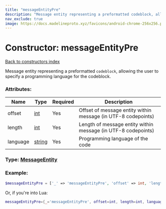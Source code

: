 ```yaml
---
title: "messageEntityPre"
description: "Message entity representing a preformatted codeblock, allowing the user to specify a programming language for the codeblock."
nav_exclude: true
image: https://docs.madelineproto.xyz/favicons/android-chrome-256x256.png
---
```

# Constructor: messageEntityPre  
[Back to constructors index](index.md)



Message entity representing a preformatted `codeblock`, allowing the user to specify a programming language for the codeblock.

### Attributes:

| Name     |    Type       | Required | Description |
|----------|---------------|----------|-------------|
|offset|[int](../types/int.md) | Yes|Offset of message entity within message (in UTF-8 codepoints)|
|length|[int](../types/int.md) | Yes|Length of message entity within message (in UTF-8 codepoints)|
|language|[string](../types/string.md) | Yes|Programming language of the code|



### Type: [MessageEntity](../types/MessageEntity.md)


### Example:

```php
$messageEntityPre = ['_' => 'messageEntityPre', 'offset' => int, 'length' => int, 'language' => 'string'];
```  


Or, if you're into Lua:

```lua
messageEntityPre={_='messageEntityPre', offset=int, length=int, language='string'}

```


